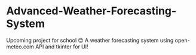 # Advanced-Weather-Forecasting-System
Upcoming project for school 😊
A weather forecasting system using open-meteo.com API and tkinter for UI!
